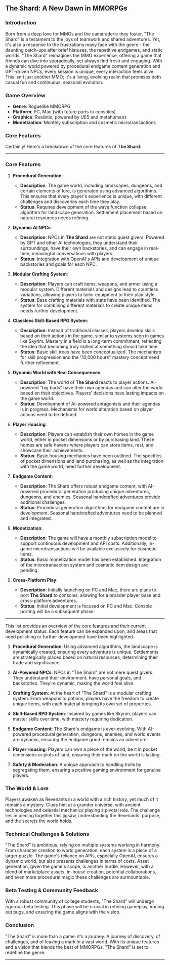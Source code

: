 
## **The Shard: A New Dawn in MMORPGs**

### **Introduction**

Born from a deep love for MMOs and the camaraderie they foster, "The Shard" is a testament to the joys of teamwork and shared adventures. Yet, it's also a response to the frustrations many face with the genre - the daunting catch-ups after brief hiatuses, the repetitive endgames, and static worlds. "The Shard" reimagines the MMO experience, offering a game that friends can dive into sporadically, yet always find fresh and engaging. With a dynamic world powered by procedural endgame content generation and GPT-driven NPCs, every session is unique, every interaction feels alive. This isn't just another MMO; it's a living, evolving realm that promises both casual fun and continuous, seasonal evolution.

### **Game Overview**

- **Genre**: Roguelike MMORPG
- **Platform**: PC, Mac (with future ports to consoles)
- **Graphics**: Realistic, powered by UE5 and metahumans
- **Monetization**: Monthly subscription and cosmetic microtransactions

### **Core Features**

Certainly! Here's a breakdown of the core features of **The Shard**:

---

### **Core Features**

1. **Procedural Generation**: 
   - **Description**: The game world, including landscapes, dungeons, and certain elements of lore, is generated using advanced algorithms. This ensures that every player's experience is unique, with different challenges and discoveries each time they play.
   - **Status**: Requires development of the wave function collapse algorithm for landscape generation. Settlement placement based on natural resources needs refining.

2. **Dynamic AI NPCs**:
   - **Description**: NPCs in **The Shard** are not static quest givers. Powered by GPT and other AI technologies, they understand their surroundings, have their own backstories, and can engage in real-time, meaningful conversations with players.
   - **Status**: Integration with OpenAI's APIs and development of unique backstories and goals for each NPC.

3. **Modular Crafting System**:
   - **Description**: Players can craft items, weapons, and armor using a modular system. Different materials and designs lead to countless variations, allowing players to tailor equipment to their play style.
   - **Status**: Base crafting materials with stats have been identified. The system for combining different materials to create unique items needs further development.

4. **Classless Skill-Based RPG System**:
   - **Description**: Instead of traditional classes, players develop skills based on their actions in the game, similar to systems seen in games like Skyrim. Mastery in a field is a long-term commitment, reflecting the idea that becoming truly skilled at something should take time.
   - **Status**: Basic skill trees have been conceptualized. The mechanism for skill progression and the "10,000 hours" mastery concept need further refinement.

5. **Dynamic World with Real Consequences**:
   - **Description**: The world of **The Shard** reacts to player actions. AI-powered "big bads" have their own agendas and can alter the world based on their objectives. Players' decisions have lasting impacts on the game world.
   - **Status**: Development of AI-powered antagonists and their agendas is in progress. Mechanisms for world alteration based on player actions need to be defined.

6. **Player Housing**:
   - **Description**: Players can establish their own homes in the game world, either in pocket dimensions or by purchasing land. These homes are safe havens where players can store items, rest, and showcase their achievements.
   - **Status**: Basic housing mechanics have been outlined. The specifics of pocket dimensions and land purchasing, as well as the integration with the game world, need further development.

7. **Endgame Content**:
   - **Description**: The Shard offers robust endgame content, with AI-powered procedural generation producing unique adventures, dungeons, and enemies. Seasonal handcrafted adventures provide additional challenges.
   - **Status**: Procedural generation algorithms for endgame content are in development. Seasonal handcrafted adventures need to be planned and integrated.

8. **Monetization**:
   - **Description**: The game will have a monthly subscription model to support continuous development and API costs. Additionally, in-game microtransactions will be available exclusively for cosmetic items.
   - **Status**: Basic monetization model has been established. Integration of the microtransaction system and cosmetic item design are pending.

9. **Cross-Platform Play**:
   - **Description**: Initially launching on PC and Mac, there are plans to port **The Shard** to consoles, allowing for a broader player base and cross-platform adventures.
   - **Status**: Initial development is focused on PC and Mac. Console porting will be a subsequent phase.

---

This list provides an overview of the core features and their current development status. Each feature can be expanded upon, and areas that need polishing or further development have been highlighted.

1. **Procedural Generation**: Using advanced algorithms, the landscape is dynamically created, ensuring every adventure is unique. Settlements are strategically placed based on natural resources, determining their trade and significance.

2. **AI-Powered NPCs**: NPCs in "The Shard" are not mere quest givers. They understand their environment, have personal goals, and backstories. They're dynamic, making the world feel alive.

3. **Crafting System**: At the heart of "The Shard" is a modular crafting system. From weapons to potions, players have the freedom to create unique items, with each material bringing its own set of properties.

4. **Skill-Based RPG System**: Inspired by games like Skyrim, players can master skills over time, with mastery requiring dedication.

5. **Endgame Content**: The Shard's endgame is ever-evolving. With AI-powered procedural generation, dungeons, enemies, and world events are dynamic, ensuring the endgame grind remains an adventure.

6. **Player Housing**: Players can own a piece of the world, be it in pocket dimensions or plots of land, ensuring their mark on the world is lasting.

7. **Safety & Moderation**: A unique approach to handling trolls by segregating them, ensuring a positive gaming environment for genuine players.

### **The World & Lore**

Players awaken as Revenants in a world with a rich history, yet much of it remains a mystery. Clues hint at a grander universe, with ancient technologies and celestial mechanics playing a pivotal role. The challenge lies in piecing together this jigsaw, understanding the Revenants' purpose, and the secrets the world holds.

### **Technical Challenges & Solutions**

"The Shard" is ambitious, relying on multiple systems working in harmony. From character creation to world generation, each system is a piece of a larger puzzle. The game's reliance on APIs, especially OpenAI, ensures a dynamic world, but also presents challenges in terms of costs. Asset generation, given the game's scope, is another hurdle. However, with a blend of marketplace assets, in-house creation, potential collaborations, and even more procedural magic these challenges are surmountable.

### **Beta Testing & Community Feedback**

With a robust community of college students, "The Shard" will undergo rigorous beta testing. This phase will be crucial in refining gameplay, ironing out bugs, and ensuring the game aligns with the vision.

### **Conclusion**

"The Shard" is more than a game; it's a journey. A journey of discovery, of challenges, and of leaving a mark in a vast world. With its unique features and a vision that blends the best of MMORPGs, "The Shard" is set to redefine the genre.

---
